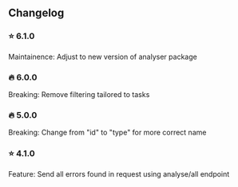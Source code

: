 ## Changelog 
### :star: 6.1.0 
Maintainence: Adjust to new version of analyser package

### :fire: 6.0.0
Breaking: Remove filtering tailored to tasks

### :fire: 5.0.0
Breaking: Change from "id" to "type" for more correct name

### :star: 4.1.0
Feature: Send all errors found in request using analyse/all endpoint
